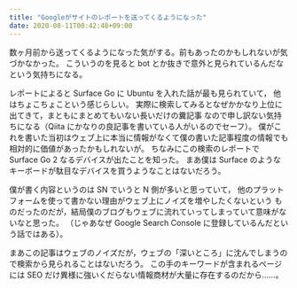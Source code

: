 ```yaml
---
title: "Googleがサイトのレポートを送ってくるようになった"
date: 2020-08-11T00:42:48+09:00
---
```


数ヶ月前から送ってくるようになった気がする。前もあったのかもしれないが気づかなかった。
こういうのを見ると bot とか抜きで意外と見られているんだなという気持ちになる。

レポートによると Surface Go に Ubuntu を入れた話が最も見られていて，
他はちょこちょこという感じらしい。
実際に検索してみるとなぜかかなり上位に出てきて，まともにまとめてもいない長いだけの糞記事
なので申し訳ない気持ちになる（Qiita にかなりの良記事を書いている人がいるのでセーフ）。
僕がこれを書いた当初はウェブ上に本当に情報がなくて僕の書いた記事程度の情報でも
相対的に価値があったかもしれないが。
ちなみにこの検索のレポートで Surface Go 2 なるデバイスが出たことを知った。
まあ僕は Surface のようなキーボードが駄目なデバイスを買うようなことはないだろう。

僕が書く内容というのは SN でいうと N 側が多いと思っていて，
他のプラットフォームを使って書かない理由がウェブ上にノイズを増やしたくないという
ものだったのだが，結局僕のブログもウェブに流れていってしまっていて意味がないなと思った。
（じゃあなぜ Google Search Console に登録しているんだという話ではある）。

まあこの記事はウェブのノイズだが，ウェブの「深いところ」に沈んでしまうので検索から見られることはないだろう。
この手のキーワードが含まれるページには SEO だけ異様に強いくだらない情報商材が大量に存在するのだから……。
